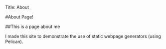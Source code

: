 Title: About

#About Page!

##This is a page about me

I made this site to demonstrate the use of static webpage generators (using Pelican).
